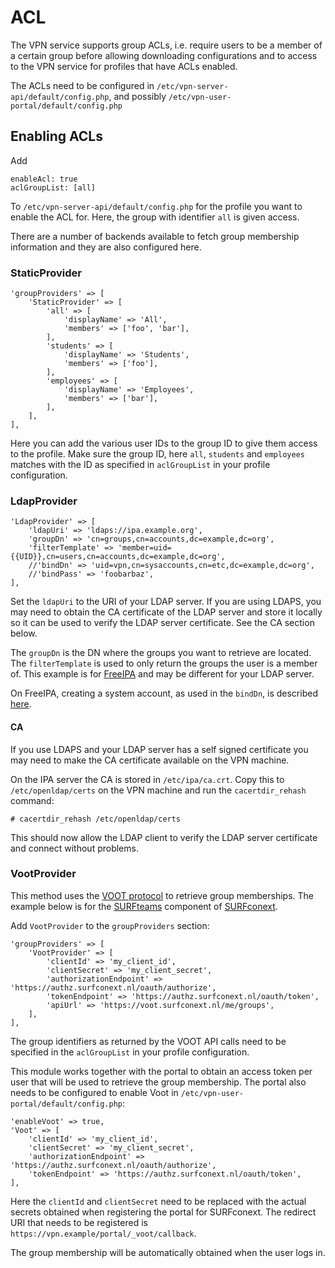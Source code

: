 # ACL

The VPN service supports group ACLs, i.e. require users to be a member of a 
certain group before allowing downloading configurations and to access to the 
VPN service for profiles that have ACLs enabled.

The ACLs need to be configured in `/etc/vpn-server-api/default/config.php`, and
possibly `/etc/vpn-user-portal/default/config.php`

## Enabling ACLs

Add

    enableAcl: true
    aclGroupList: [all]

To `/etc/vpn-server-api/default/config.php` for the profile you want to 
enable the ACL for. Here, the group with identifier `all` is given access.

There are a number of backends available to fetch group membership 
information and they are also configured here.

### StaticProvider

    'groupProviders' => [
        'StaticProvider' => [
            'all' => [
                'displayName' => 'All',
                'members' => ['foo', 'bar'],
            ],
            'students' => [
                'displayName' => 'Students',
                'members' => ['foo'],
            ],
            'employees' => [
                'displayName' => 'Employees',
                'members' => ['bar'],
            ],
        ],
    ],

Here you can add the various user IDs to the group ID to give them access to
the profile. Make sure the group ID, here `all`, `students` and `employees` 
matches with the ID as specified in `aclGroupList` in your profile 
configuration.

### LdapProvider

    'LdapProvider' => [
        'ldapUri' => 'ldaps://ipa.example.org',
        'groupDn' => 'cn=groups,cn=accounts,dc=example,dc=org',
        'filterTemplate' => 'member=uid={{UID}},cn=users,cn=accounts,dc=example,dc=org',
        //'bindDn' => 'uid=vpn,cn=sysaccounts,cn=etc,dc=example,dc=org',
        //'bindPass' => 'foobarbaz',
    ],

Set the `ldapUri` to the URI of your LDAP server. If you are using LDAPS, you 
may need to obtain the CA certificate of the LDAP server and store it 
locally so it can be used to verify the LDAP server certificate. See the
CA section below.

The `groupDn` is the DN where the groups you want to retrieve are located. The
`filterTemplate` is used to only return the groups the user is a member of. 
This example is for [FreeIPA](https://www.freeipa.org/) and may be different
for your LDAP server.

On FreeIPA, creating a system account, as used in the `bindDn`, is described 
[here](https://www.freeipa.org/page/HowTo/LDAP).

#### CA

If you use LDAPS and your LDAP server has a self signed certificate you may
need to make the CA certificate available on the VPN machine.

On the IPA server the CA is stored in `/etc/ipa/ca.crt`. Copy this to 
`/etc/openldap/certs` on the VPN machine and run the `cacertdir_rehash` 
command:

    # cacertdir_rehash /etc/openldap/certs

This should now allow the LDAP client to verify the LDAP server certificate 
and connect without problems.

### VootProvider

This method uses the [VOOT protocol](http://openvoot.org/) to retrieve group 
memberships. The example below is for the 
[SURFteams](https://teams.surfconext.nl) component of 
[SURFconext](https://www.surf.nl/en/services-and-products/surfconext/index.html).

Add `VootProvider` to the `groupProviders` section:
    
    'groupProviders' => [
        'VootProvider' => [
            'clientId' => 'my_client_id',
            'clientSecret' => 'my_client_secret',
            'authorizationEndpoint' => 'https://authz.surfconext.nl/oauth/authorize',
            'tokenEndpoint' => 'https://authz.surfconext.nl/oauth/token',
            'apiUrl' => 'https://voot.surfconext.nl/me/groups',
        ],
    ],

The group identifiers as returned by the VOOT API calls need to be specified
in the `aclGroupList` in your profile configuration.

This module works together with the portal to obtain an access token per user
that will be used to retrieve the group membership. The portal also needs to
be configured to enable Voot in `/etc/vpn-user-portal/default/config.php`: 

    'enableVoot' => true,
    'Voot' => [
        'clientId' => 'my_client_id',
        'clientSecret' => 'my_client_secret',
        'authorizationEndpoint' => 'https://authz.surfconext.nl/oauth/authorize',
        'tokenEndpoint' => 'https://authz.surfconext.nl/oauth/token',
    ],

Here the `clientId` and `clientSecret` need to be replaced with the actual 
secrets obtained when registering the portal for SURFconext. The redirect URI 
that needs to be registered is 
`https://vpn.example/portal/_voot/callback`.

The group membership will be automatically obtained when the user logs in.
